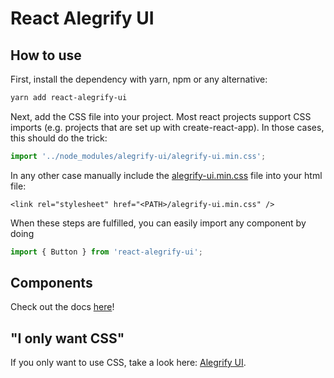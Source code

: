 # React Alegrify UI

## How to use

First, install the dependency with yarn, npm or any alternative:

```bash
yarn add react-alegrify-ui
```

Next, add the CSS file into your project.
Most react projects support CSS imports (e.g. projects that are set up with create-react-app).
In those cases, this should do the trick:

```js
import '../node_modules/alegrify-ui/alegrify-ui.min.css';
```

In any other case manually include the [alegrify-ui.min.css](https://github.com/dejakob/alegrify-ui/alegrify-ui.min.css) file into your html file:

```
<link rel="stylesheet" href="<PATH>/alegrify-ui.min.css" />
```

When these steps are fulfilled, you can easily import any component by doing

```js
import { Button } from 'react-alegrify-ui';
```

## Components

Check out the docs [here](https://dejakob.github.io/react-alegrify-ui)!

## "I only want CSS"

If you only want to use CSS, take a look here: [Alegrify UI](https://github.com/dejakob/alegrify-ui).